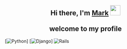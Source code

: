 <h2 align="center">
  Hi there, I'm <a href="">Mark</a>
  <img src="https://github.com/blackcater/blackcater/raw/main/images/Hi.gif" height="32"/>
  <br><br>
  welcome to my profile
</h2>

[![Python](https://img.shields.io/badge/python-3670A0?style=for-the-badge&logo=python&logoColor=ffdd54)]
[![Django](https://img.shields.io/badge/django-%23092E20.svg?style=for-the-badge&logo=django&logoColor=white)]
![Rails](https://img.shields.io/badge/rails-%23CC0000.svg?style=for-the-badge&logo=ruby-on-rails&logoColor=white)





<!--
### Hi there 👋
<!--
**h1kudz/h1kudz** is a ✨ _special_ ✨ repository because its `README.md` (this file) appears on your GitHub profile.

Here are some ideas to get you started:

- 🔭 I’m currently working on ...
- 🌱 I’m currently learning ...
- 👯 I’m looking to collaborate on ...
- 🤔 I’m looking for help with ...
- 💬 Ask me about ...
- 📫 How to reach me: ...
- 😄 Pronouns: ...
- ⚡ Fun fact: ...
-->
